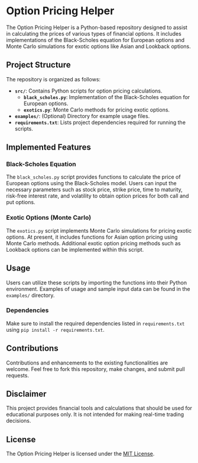 # Option Pricing Helper

The Option Pricing Helper is a Python-based repository designed to assist in calculating the prices of various types of financial options. It includes implementations of the Black-Scholes equation for European options and Monte Carlo simulations for exotic options like Asian and Lookback options.

## Project Structure

The repository is organized as follows:

- **`src/`**: Contains Python scripts for option pricing calculations.
  - **`black_scholes.py`**: Implementation of the Black-Scholes equation for European options.
  - **`exotics.py`**: Monte Carlo methods for pricing exotic options.
- **`examples/`**: (Optional) Directory for example usage files.
- **`requirements.txt`**: Lists project dependencies required for running the scripts.

## Implemented Features

### Black-Scholes Equation

The `black_scholes.py` script provides functions to calculate the price of European options using the Black-Scholes model. Users can input the necessary parameters such as stock price, strike price, time to maturity, risk-free interest rate, and volatility to obtain option prices for both call and put options.

### Exotic Options (Monte Carlo)

The `exotics.py` script implements Monte Carlo simulations for pricing exotic options. At present, it includes functions for Asian option pricing using Monte Carlo methods. Additional exotic option pricing methods such as Lookback options can be implemented within this script.

## Usage

Users can utilize these scripts by importing the functions into their Python environment. Examples of usage and sample input data can be found in the `examples/` directory.

### Dependencies

Make sure to install the required dependencies listed in `requirements.txt` using `pip install -r requirements.txt`.

## Contributions

Contributions and enhancements to the existing functionalities are welcome. Feel free to fork this repository, make changes, and submit pull requests.

## Disclaimer

This project provides financial tools and calculations that should be used for educational purposes only. It is not intended for making real-time trading decisions.

## License

The Option Pricing Helper is licensed under the [MIT License](LICENSE).
